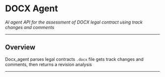 # DOCX Agent
*AI agent API for the assessment of DOCX legal contract using track changes and comments*

---

## Overview
Docx_agent parses legal contracts `.docx` file gets track changes and comments, then returns a revision analysis

---